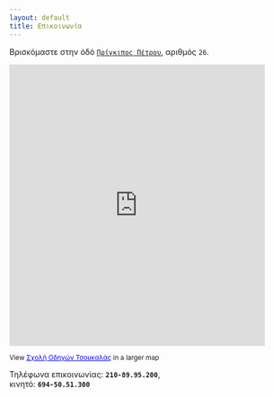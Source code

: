 ```yaml
---
layout: default
title: Επικοινωνία
---
```


Βρισκόμαστε στην όδό [`Πρίγκιπος Πέτρου`](http://g.co/maps/ebrnn), αριθμός `26`.

<iframe width="455" height="500" frameborder="0" scrolling="no" marginheight="0" marginwidth="0"
src="http://maps.google.com/maps/ms?msa=0&amp;msid=213174015453692680014.0004bb6fa2d3f04b90fff&amp;ie=UTF8&amp;ll=37.853746,23.758176&amp;spn=0,0&amp;t=m&amp;iwloc=0004bb6fafae65fd60131&amp;output=embed"></iframe>
<p class="map"><small>View <a href="http://maps.google.com/maps/ms?msa=0&amp;msid=213174015453692680014.0004bb6fa2d3f04b90fff&amp;ie=UTF8&amp;ll=37.853746,23.758176&amp;spn=0,0&amp;t=m&amp;iwloc=0004bb6fafae65fd60131&amp;source=embed"
style="color:#0000FF;text-align:left">Σχολή Οδηγών Τσουκαλάς</a> in a larger map</small></p>

Τηλέφωνα επικοινωνίας: **`210-89.95.200`**,
<br/> κινητό: **`694-50.51.300`**

